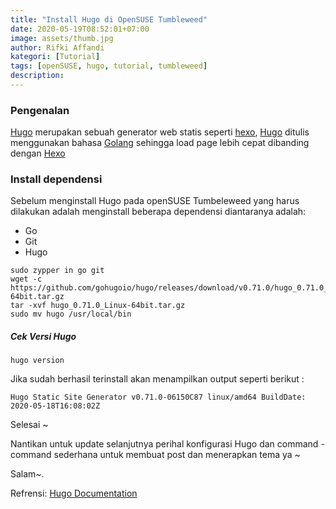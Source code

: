 ```yaml
---
title: "Install Hugo di OpenSUSE Tumbleweed"
date: 2020-05-19T08:52:01+07:00
image: assets/thumb.jpg
author: Rifki Affandi
kategori: [Tutorial]
tags: [openSUSE, hugo, tutorial, tumbleweed]
description: 
---
```

### Pengenalan
[Hugo](https://gohugo.io) merupakan sebuah generator web statis seperti [hexo](https://hexo.io/), [Hugo](https://gohugo.io) ditulis menggunakan bahasa [Golang](https://golang.org/) sehingga load page lebih cepat dibanding dengan [Hexo](https://hexo.io)
### Install dependensi
Sebelum menginstall Hugo pada openSUSE Tumbeleweed yang harus dilakukan adalah menginstall beberapa dependensi diantaranya adalah: 
- Go
- Git
- Hugo<br/> 
```
sudo zypper in go git
wget -c https://github.com/gohugoio/hugo/releases/download/v0.71.0/hugo_0.71.0_Linux-64bit.tar.gz 
tar -xvf hugo_0.71.0_Linux-64bit.tar.gz 
sudo mv hugo /usr/local/bin
```
##### Cek Versi Hugo 
```
hugo version
```
Jika sudah berhasil terinstall akan menampilkan output seperti berikut : 
````
Hugo Static Site Generator v0.71.0-06150C87 linux/amd64 BuildDate: 2020-05-18T16:08:02Z
````

Selesai ~ 

Nantikan untuk update selanjutnya perihal konfigurasi Hugo dan command - command sederhana untuk membuat post dan menerapkan tema ya ~

Salam~.

Refrensi: 
[Hugo Documentation](https://gohugo.io/getting-started/quick-start/)
